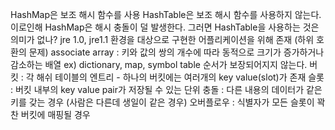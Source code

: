 HashMap은 보조 해시 함수를 사용
HashTable은 보조 해시 함수를 사용하지 않는다.
이로인해 HashMap은 해시 충돌이 덜 발생한다.
그러면 HashTable을 사용하는 것은 의미가 없나?
jre 1.0, jre1.1 환경을 대상으로 구현한 어플리케이션을 위해 존재
(하위 호환의 문제)
associate array : 키와 값의 쌍의 개수에 따라 동적으로 크기가 증가하거나 
감소하는 배열
ex) dictionary, map, symbol table
순서가 보장되어지지 않는다.
버킷 : 각 해쉬 테이블의 엔트리 - 하나의 버킷에는 여러개의 key value(slot)가 존재
슬롯 : 버킷 내부의 key value pair가 저장될 수 있는 단위
충돌 : 다른 내용의 데이터가 같은 키를 갖는 경우
(사람은 다른데 생일이 같은 경우)
오버플로우 : 식별자가 모든 슬롯이 꽉 찬 버킷에 매핑될 경우